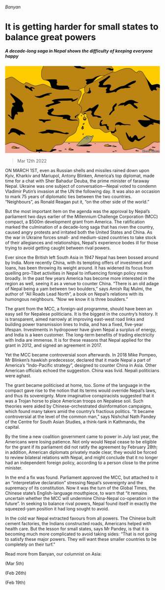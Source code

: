###### Banyan

# It is getting harder for small states to balance great powers 

##### A decade-long saga in Nepal shows the difficulty of keeping everyone happy 

![image](images/20220312_ASD000_0.jpg) 

> Mar 12th 2022 

ON MARCH 1ST, even as Russian shells and missiles rained down upon Kyiv, Kharkiv and Mariupol, Antony Blinken, America’s top diplomat, made time for a chat with Sher Bahadur Deuba, the prime minister of faraway Nepal. Ukraine was one subject of conversation—Nepal voted to condemn Vladimir Putin’s invasion at the UN the following day. It was also an occasion to mark 75 years of diplomatic ties between the two countries. “Neighbours”, as Ronald Reagan put it, “on the other side of the world.”

But the most important item on the agenda was the approval by Nepal’s parliament two days earlier of the Millennium Challenge Corporation (MCC) compact, a $500m development grant from America. The ratification marked the culmination of a decade-long saga that has riven the country, caused angry protests and irritated both the United States and China. As the war in Ukraine forces small- and medium-sized countries to take stock of their allegiances and relationships, Nepal’s experience bodes ill for those trying to avoid getting caught between rival powers.


Ever since the British left South Asia in 1947 Nepal has been bossed around by India. More recently China, with its tempting offers of investment and loans, has been throwing its weight around. It has widened its focus from quelling pro-Tibet activities in Nepal to influencing foreign policy more broadly. In the past few years America has become more interested in the region as well, seeing it as a venue to counter China. “There is an old adage of Nepal being a yam between two boulders,” says Amish Raj Mulmi, the author of “All Roads Lead North”, a book on Nepal’s relations with its humongous neighbours. “Now we know it is three boulders.”

The grant from the MCC, a foreign-aid programme, should have been an easy sell for Nepalese politicians. It is the biggest in the country’s history. It is transparent, aimed narrowly at improving east-west road links and building power transmission lines to India, and has a fixed, five-year lifespan. Investments in hydropower have given Nepal a surplus of energy, and India is a keen customer. The long-term benefits of trading electricity with India are immense. It is for these reasons that Nepal applied for the grant in 2012, and signed an agreement in 2017.

Yet the MCC became controversial soon afterwards. In 2018 Mike Pompeo, Mr Blinken’s hawkish predecessor, declared that it made Nepal a part of America’s “Indo-Pacific strategy”, designed to counter China in Asia. Other American officials echoed the suggestion. China was livid. Nepali politicians were aghast.

The grant became politicised at home, too. Some of the language in the compact gave rise to the notion that its terms would override Nepal’s laws, and thus its sovereignty. More imaginative conspiracists suggested that it was a Trojan horse to place American troops on Nepalese soil. Such theories were aided by Chinese-orchestrated disinformation campaigns, which found many takers amid the country’s fractious politics. “It became controversial at the level of the common man,” says Nishchal Nath Pandey of the Centre for South Asian Studies, a think-tank in Kathmandu, the capital.

By the time a new coalition government came to power in July last year, the Americans were losing patience. Not only would Nepal cease to be eligible for the grant if its parliament did not ratify the agreement by February 28th; in addition, American diplomats privately made clear, they would be forced to review bilateral relations with Nepal, and might conclude that it no longer had an independent foreign policy, according to a person close to the prime minister.

In the end a fix was found. Parliament approved the MCC, but attached to it an “interpretative declaration” stressing Nepal’s sovereignty and the supremacy of its constitution. Now it was the turn of the  Global Times, the Chinese state’s English-language mouthpiece, to warn that “it remains uncertain whether the MCC will undermine China-Nepal co-operation in the future”. In seeking to balance rival powers, Nepal found itself in exactly the squeezed-yam position it had long sought to avoid.

In the cold war Nepal extracted favours from all powers. The Chinese built cement factories, the Indians constructed roads, Americans helped with health care. But the lesson for small states, says Mr Pandey, is that it is becoming much more complicated to avoid taking sides: “That is not going to satisfy these major powers. They will want these smaller countries to be completely on their turf.”

Read more from Banyan, our columnist on Asia:

 (Mar 5th) 

 (Feb 26th)

(Feb 19th)

